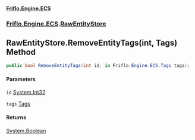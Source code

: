 #### [Friflo.Engine.ECS](index.md 'index')
### [Friflo.Engine.ECS](Friflo.Engine.ECS.md 'Friflo.Engine.ECS').[RawEntityStore](RawEntityStore.md 'Friflo.Engine.ECS.RawEntityStore')

## RawEntityStore.RemoveEntityTags(int, Tags) Method

```csharp
public bool RemoveEntityTags(int id, in Friflo.Engine.ECS.Tags tags);
```
#### Parameters

<a name='Friflo.Engine.ECS.RawEntityStore.RemoveEntityTags(int,Friflo.Engine.ECS.Tags).id'></a>

`id` [System.Int32](https://docs.microsoft.com/en-us/dotnet/api/System.Int32 'System.Int32')

<a name='Friflo.Engine.ECS.RawEntityStore.RemoveEntityTags(int,Friflo.Engine.ECS.Tags).tags'></a>

`tags` [Tags](Tags.md 'Friflo.Engine.ECS.Tags')

#### Returns
[System.Boolean](https://docs.microsoft.com/en-us/dotnet/api/System.Boolean 'System.Boolean')